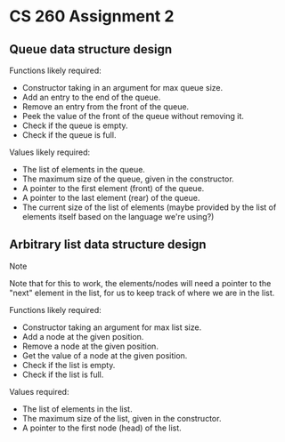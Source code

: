 # CS 260 Assignment 2

## Queue data structure design

Functions likely required:

- Constructor taking in an argument for max queue size.
- Add an entry to the end of the queue.
- Remove an entry from the front of the queue.
- Peek the value of the front of the queue without removing it.
- Check if the queue is empty.
- Check if the queue is full.

Values likely required:

- The list of elements in the queue.
- The maximum size of the queue, given in the constructor.
- A pointer to the first element (front) of the queue.
- A pointer to the last element (rear) of the queue.
- The current size of the list of elements (maybe provided by the list of elements itself based on the language we're using?)

## Arbitrary list data structure design

> [!NOTE]
> Note that for this to work, the elements/nodes will need a pointer to the "next" element in the list, for us to keep track of where we are in the list.

Functions likely required:

- Constructor taking an argument for max list size.
- Add a node at the given position.
- Remove a node at the given position.
- Get the value of a node at the given position.
- Check if the list is empty.
- Check if the list is full.

Values required:

- The list of elements in the list.
- The maximum size of the list, given in the constructor.
- A pointer to the first node (head) of the list.